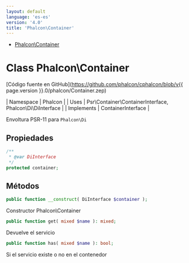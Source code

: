 ```yaml
---
layout: default
language: 'es-es'
version: '4.0'
title: 'Phalcon\Container'
---
```


* [Phalcon\Container](#container)

<h1 id="container">Class Phalcon\Container</h1>

[Código fuente en GitHub](https://github.com/phalcon/cphalcon/blob/v{{ page.version }}.0/phalcon/Container.zep)

| Namespace  | Phalcon | | Uses       | Psr\Container\ContainerInterface, Phalcon\Di\DiInterface | | Implements | ContainerInterface |

Envoltura PSR-11 para `Phalcon\Di`


## Propiedades
```php
/**
 * @var DiInterface
 */
protected container;

```

## Métodos

```php
public function __construct( DiInterface $container );
```
Constructor Phalcon\Container


```php
public function get( mixed $name ): mixed;
```
Devuelve el servicio


```php
public function has( mixed $name ): bool;
```
Si el servicio existe o no en el contenedor


